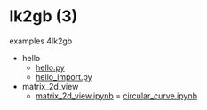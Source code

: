 # lk2gb (3)
examples 4lk2gb

+ hello
  - [hello.py](hello.py)
  - [hello_import.py](hello_import.py)
+ matrix_2d_view
  - [matrix_2d_view.ipynb](matrix_2d_view.ipynb)
  = [circular_curve.ipynb](circular_curve.ipynb)